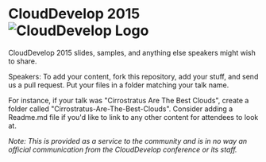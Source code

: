 CloudDevelop 2015   ![CloudDevelop Logo](http://clouddevelop.org/images/CD_logo_400x400.png)
=================

CloudDevelop 2015 slides, samples, and anything else speakers might wish to share.

Speakers: To add your content, fork this repository, add your stuff, and send us a pull request. Put your files in a folder matching your talk name.

For instance, if your talk was "Cirrostratus Are The Best Clouds", create a folder called "Cirrostratus-Are-The-Best-Clouds". Consider adding a Readme.md file if you'd like to link to any other content for attendees to look at.

_Note: This is provided as a service to the community and is in no way an official communication from the CloudDevelop conference or its staff._
